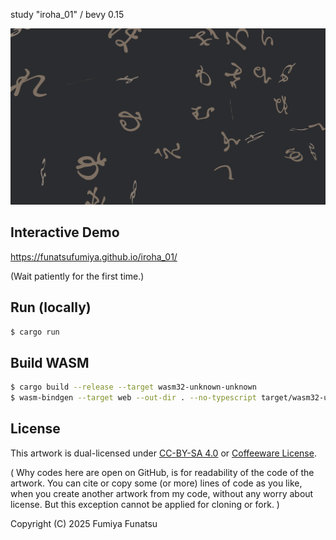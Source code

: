 study "iroha_01" / bevy 0.15

![screenshot.png](screenshot.png)

## Interactive Demo

https://funatsufumiya.github.io/iroha_01/

(Wait patiently for the first time.)

## Run (locally)

```bash
$ cargo run
```

## Build WASM

```bash
$ cargo build --release --target wasm32-unknown-unknown
$ wasm-bindgen --target web --out-dir . --no-typescript target/wasm32-unknown-unknown/release/iroha_01.wasm
```

## License

This artwork is dual-licensed under [CC-BY-SA 4.0](https://creativecommons.org/licenses/by-sa/4.0/) or [Coffeeware License](LICENSE).

( Why codes here are open on GitHub, is for readability of the code of the artwork. You can cite or copy some (or more) lines of code as you like, when you create another artwork from my code, without any worry about license. But this exception cannot be applied for cloning or fork. )

Copyright (C) 2025 Fumiya Funatsu
